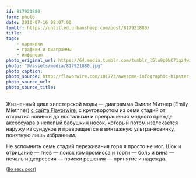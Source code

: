 ```yaml
---
id: 817921880
form: photo
date: 2010-07-16 08:07:00
tumblr: https://untitled.urbansheep.com/post/817921880/
title:
tags:
    - картинки
    - графики и диаграммы
    - инфопорн
photo_original_url: https://64.media.tumblr.com/tumblr_l5lu9p0NC71qz4wzio1_640.jpg
photo: "@/assets/media/817921880.jpg"
photo_caption:
photo_source: http://flavorwire.com/101773/awesome-infographic-hipster-fashion-cycle
photo_source_url:
photo_source_title:
---
```


<p>Жизненный цикл хипстерской моды — диаграмма Эмили Митнер (Emily Miethner) <a href="http://flavorwire.com/101773/awesome-infographic-hipster-fashion-cycle">с сайта Flavorwire</a>, с круговоротом из семи стадий от открытия новинки до ностальгии и превращения модного прежде аксессуара в нелепый бабушкин носок, который потом извлекается наружу из сундуков и превращается в винтажную ультра-новинку, понятную лишь избранным.</p>

<p>Не вспомнить семь стадий переживания горя я просто не мог. Шок и отрицание — гнев — поиск компромисса и торги — боль и вина — печаль и депрессия — поиски решения — принятие и надежда.</p>

<p><small>(<a href="http://untitled.urbansheep.ru/photo/1280/817921880/1/tumblr_l5lu9p0NC71qz4wzi">Во весь рост</a>)</small></p>
